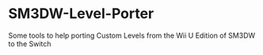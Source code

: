 # SM3DW-Level-Porter
Some tools to help porting Custom Levels from the Wii U Edition of SM3DW to the Switch
